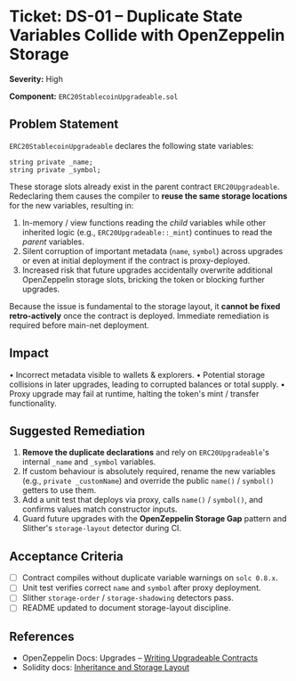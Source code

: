# Ticket: DS-01 – Duplicate State Variables Collide with OpenZeppelin Storage

**Severity:** High

**Component:** `ERC20StablecoinUpgradeable.sol`

## Problem Statement
`ERC20StablecoinUpgradeable` declares the following state variables:
```solidity
string private _name;
string private _symbol;
```
These storage slots already exist in the parent contract `ERC20Upgradeable`.  Redeclaring them causes the compiler to **reuse the same storage locations** for the new variables, resulting in:
1. In-memory / view functions reading the *child* variables while other inherited logic (e.g., `ERC20Upgradeable::_mint`) continues to read the *parent* variables.
2. Silent corruption of important metadata (`name`, `symbol`) across upgrades or even at initial deployment if the contract is proxy-deployed.
3. Increased risk that future upgrades accidentally overwrite additional OpenZeppelin storage slots, bricking the token or blocking further upgrades.

Because the issue is fundamental to the storage layout, it **cannot be fixed retro-actively** once the contract is deployed.  Immediate remediation is required before main-net deployment.

## Impact
• Incorrect metadata visible to wallets & explorers.
• Potential storage collisions in later upgrades, leading to corrupted balances or total supply.
• Proxy upgrade may fail at runtime, halting the token's mint / transfer functionality.

## Suggested Remediation
1. **Remove the duplicate declarations** and rely on `ERC20Upgradeable`'s internal `_name` and `_symbol` variables.
2. If custom behaviour is absolutely required, rename the new variables (e.g., `private _customName`) and override the public `name()` / `symbol()` getters to use them.
3. Add a unit test that deploys via proxy, calls `name()` / `symbol()`, and confirms values match constructor inputs.
4. Guard future upgrades with the **OpenZeppelin Storage Gap** pattern and Slither's `storage-layout` detector during CI.

## Acceptance Criteria
- [ ] Contract compiles without duplicate variable warnings on `solc 0.8.x`.
- [ ] Unit test verifies correct `name` and `symbol` after proxy deployment.
- [ ] Slither `storage-order` / `storage-shadowing` detectors pass.
- [ ] README updated to document storage-layout discipline.

## References
- OpenZeppelin Docs: Upgrades – [Writing Upgradeable Contracts](https://docs.openzeppelin.com/upgrades-plugins/1.x/writing-upgradeable)
- Solidity docs: [Inheritance and Storage Layout](https://docs.soliditylang.org/en/v0.8.20/contracts.html#storage-inheritance) 